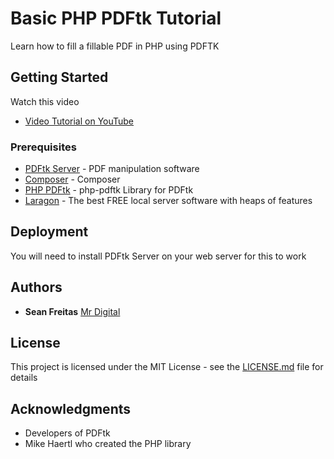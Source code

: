 # Basic PHP PDFtk Tutorial

Learn how to fill a fillable PDF in PHP using PDFTK

## Getting Started

Watch this video

* [Video Tutorial on YouTube](https://www.youtube.com/watch?v=SJNCc2GwREA)

### Prerequisites

* [PDFtk Server](https://www.pdflabs.com/tools/pdftk-server/) - PDF manipulation software
* [Composer](https://getcomposer.org) - Composer
* [PHP PDFtk](https://github.com/mikehaertl/php-pdftk) - php-pdftk Library for PDFtk
* [Laragon](https://laragon.org/) - The best FREE local server software with heaps of features

## Deployment

You will need to install PDFtk Server on your web server for this to work

## Authors

* **Sean Freitas** [Mr Digital](https://www.youtube.com/channel/UCrGZCgKfpPANtEG0bHESUOA)

## License

This project is licensed under the MIT License - see the [LICENSE.md](LICENSE.md) file for details

## Acknowledgments

* Developers of PDFtk
* Mike Haertl who created the PHP library



